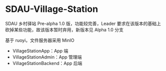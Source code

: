 # SDAU-Village-Station

SDAU 乡村驿站 Pre-alpha 1.0 版，功能较完善，Leader 要求在该版本的基础上砍掉某些功能，故该版本暂时弃用，新版本见 Alpha 1.0 分支

基于 ruoyi，文件服务器采用 MinIO

- VillageStationApp：App 端
- VillageStationAdmin：App 管理端
- VillageStationBackend：App 后端

